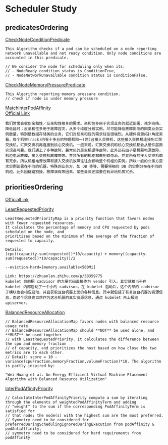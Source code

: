 # Scheduler Study

## predicatesOrdering

[CheckNodeConditionPredicate](https://github.com/kubernetes/kubernetes/blob/master/pkg/scheduler/algorithm/predicates/predicates.go#L1675)
```
This Algorithm checks if a pod can be scheduled on a node reporting
network unavailable and not ready condition. Only node conditions are accounted in this predicate.

// We consider the node for scheduling only when its:
// - NodeReady condition status is ConditionTrue,
// - NodeNetworkUnavailable condition status is ConditionFalse.
```

[CheckNodeMemoryPressurePredicate](https://github.com/kubernetes/kubernetes/blob/master/pkg/scheduler/algorithm/predicates/predicates.go#L1633)
```
This Algorithm reporting memory pressure condition.
// check if node is under memory pressure
```

[MatchInterPodAffinity](http://wsfdl.com/kubernetes/2018/06/30/k8s-scheduler-1-affinity.html)<br/>
[Official Link](https://kubernetes.io/docs/concepts/configuration/assign-pod-node/#affinity-and-anti-affinity)
```
我们常常会收到亲和性／反亲和性相关的需求。亲和性多用于实现业务的就近部署，减少网络，降低延时；反亲和性多用于故障容灾，从多个维度分散实例，尽可能降低故障影响的同类业务实例数量，特别是数据存储类的业务，它们对反亲和性的需求往往很强烈。从硬件资源拓扑角度来看，每个机架(rack)约有十多台的物理机和一(两)台接入交换机，这些接入交换机连接到汇聚交换机，汇聚交换机再连接到核心交换机。一般来说，汇聚交换机和核心交换机都会从硬件层面实现高可靠。我们遇上了多种故障，最常见的是主机硬件故障，此外还有四子星机器电源故障，机柜电源故障，接入交换机故障等等。并非所有的机柜都做到双电源，并非所有的接入交换机都有冗余。所以机柜电源故障和接入交换机故障往往会影响整个机柜的实例。所以一般的业务方要求实例部署在不同的机器，特殊的业务方，如 DB 等等，需要将相同 DB 的实例分布在不同的机柜。此外因链路割接，故障演练等因素，某些业务还需要在有异地机房冗余。
```

## prioritiesOrdering

[OfficialLink](https://github.com/kubernetes/kubernetes/blob/master/pkg/scheduler/algorithm/priorities/priorities.go)<br/>

[LeastRequestedPriority](https://github.com/kubernetes/kubernetes/tree/master/pkg/scheduler/algorithm/priorities)
```
LeastRequestedPriorityMap is a priority function that favors nodes with fewer requested resources.
It calculates the percentage of memory and CPU requested by pods scheduled on the node, and
prioritizes based on the minimum of the average of the fraction of requested to capacity.

Details:
(cpu((capacity-sum(requested))*10/capacity) + memory((capacity-sum(requested))*10/capacity))/2

--eviction-hard=[memory.available<500Mi]

Link: https://zhuanlan.zhihu.com/p/38359775
kubelet 目前把 cadvisor 的大量代码直接作为 vendor 引入。其实就相当于在 kubelet 内部启动了一个小的 cadvisor。在 kubelet 启动后，这个内部的 cadvisor 子模块也会相应启动，并且获取这台机器上面的各种信息。其中就包括了有关这台机器的资源信息，而这个信息也自然作为这台机器的真实资源信息，通过 kubelet 再上报给 apiserver。
```

[BalancedResourceAllocation](https://github.com/kubernetes/kubernetes/blob/master/pkg/scheduler/algorithm/priorities/balanced_resource_allocation.go)
```
// BalancedResourceAllocationMap favors nodes with balanced resource usage rate.
// BalancedResourceAllocationMap should **NOT** be used alone, and **MUST** be used together
// with LeastRequestedPriority. It calculates the difference between the cpu and memory fraction
// of capacity, and prioritizes the host based on how close the two metrics are to each other.
// Detail: score = 10 - variance(cpuFraction,memoryFraction,volumeFraction)*10. The algorithm is partly inspired by:

"Wei Huang et al. An Energy Efficient Virtual Machine Placement Algorithm with Balanced Resource Utilization"
```

[InterPodAffinityPriority](https://github.com/kubernetes/kubernetes/blob/master/pkg/scheduler/algorithm/priorities/interpod_affinity.go)
```
// CalculateInterPodAffinityPriority compute a sum by iterating through the elements of weightedPodAffinityTerm and adding
// "weight" to the sum if the corresponding PodAffinityTerm is satisfied for
// that node; the node(s) with the highest sum are the most preferred.
// Symmetry need to be considered for preferredDuringSchedulingIgnoredDuringExecution from podAffinity & podAntiAffinity,
// symmetry need to be considered for hard requirements from podAffinity
```

